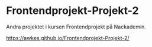 # Frontendprojekt-Projekt-2
Andra projektet i kursen Frontendprojekt på Nackademin.

https://awkes.github.io/Frontendprojekt-Projekt-2/
